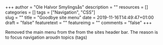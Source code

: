 +++
author = "Ole Halvor Smylingsås"
description = ""
resources = []
categories = []
tags = ["Navigation", "CSS"]     
slug = ""
title = "Goodbye site menu"
date = 2019-11-16T14:49:47+01:00
draft = "false"
featuretext = ""
featureimg = ""
comments = "false"
+++

Removed the main menu from the from the sites header bar. The reason is to focus navigation aroudn topics (tags)